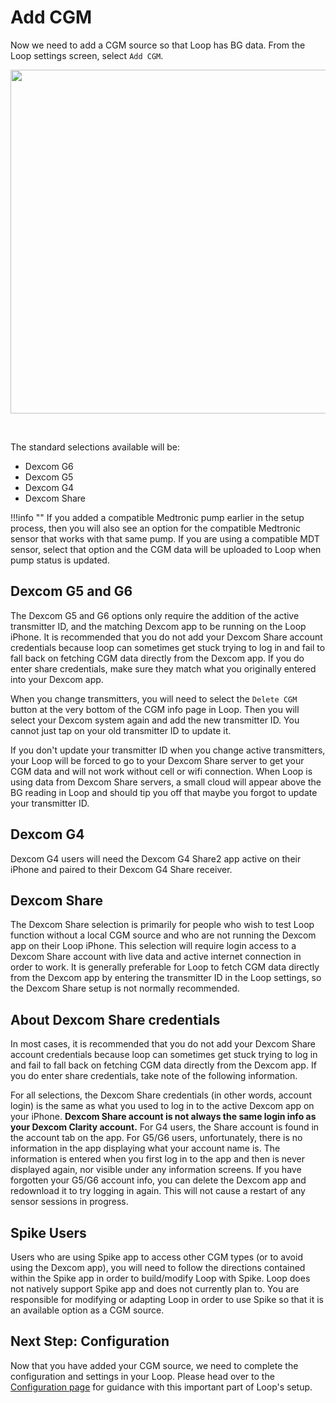 # Add CGM

Now we need to add a CGM source so that Loop has BG data. From the Loop settings screen, select `Add CGM`.

<p align="center">
<img src="../img/add-cgm.png" width="550">
</p></br>

The standard selections available will be:

* Dexcom G6
* Dexcom G5
* Dexcom G4
* Dexcom Share

!!!info ""
    If you added a compatible Medtronic pump earlier in the setup process, then you will also see an option for the compatible Medtronic sensor that works with that same pump. If you are using a compatible MDT sensor, select that option and the CGM data will be uploaded to Loop when pump status is updated.

## Dexcom G5 and G6

The Dexcom G5 and G6 options only require the addition of the active transmitter ID, and the matching Dexcom app to be running on the Loop iPhone. It is recommended that you do not add your Dexcom Share account credentials because loop can sometimes get stuck trying to log in and fail to fall back on fetching CGM data directly from the Dexcom app. If you do enter share credentials, make sure they match what you originally entered into your Dexcom app. 

When you change transmitters, you will need to select the `Delete CGM` button at the very bottom of the CGM info page in Loop. Then you will select your Dexcom system again and add the new transmitter ID. You cannot just tap on your old transmitter ID to update it. 

If you don't update your transmitter ID when you change active transmitters, your Loop will be forced to go to your Dexcom Share server to get your CGM data and will not work without cell or wifi connection. When Loop is using data from Dexcom Share servers, a small cloud will appear above the BG reading in Loop and should tip you off that maybe you forgot to update your transmitter ID.

## Dexcom G4
Dexcom G4 users will need the Dexcom G4 Share2 app active on their iPhone and paired to their Dexcom G4 Share receiver.

## Dexcom Share

The Dexcom Share selection is primarily for people who wish to test Loop function without a local CGM source and who are not running the Dexcom app on their Loop iPhone. This selection will require login access to a Dexcom Share account with live data and active internet connection in order to work.  It is generally preferable for Loop to fetch CGM data directly from the Dexcom app by entering the transmitter ID in the Loop settings, so the Dexcom Share setup is not normally recommended.

## About Dexcom Share credentials
In most cases, it is recommended that you do not add your Dexcom Share account credentials because loop can sometimes get stuck trying to log in and fail to fall back on fetching CGM data directly from the Dexcom app. If you do enter share credentials, take note of the following information.

For all selections, the Dexcom Share credentials (in other words, account login) is the same as what you used to log in to the active Dexcom app on your iPhone. **Dexcom Share account is not always the same login info as your Dexcom Clarity account.** For G4 users, the Share account is found in the account tab on the app. For G5/G6 users, unfortunately, there is no information in the app displaying what your account name is. The information is entered when you first log in to the app and then is never displayed again, nor visible under any information screens. If you have forgotten your G5/G6 account info, you can delete the Dexcom app and redownload it to try logging in again. This will not cause a restart of any sensor sessions in progress.

## Spike Users
Users who are using Spike app to access other CGM types (or to avoid using the Dexcom app), you will need to follow the directions contained within the Spike app in order to build/modify Loop with Spike. Loop does not natively support Spike app and does not currently plan to. You are responsible for modifying or adapting Loop in order to use Spike so that it is an available option as a CGM source.

## Next Step: Configuration

Now that you have added your CGM source, we need to complete the configuration and settings in your Loop. Please head over to the [Configuration page](https://loopkit.github.io/loopdocs/operation/loop-settings/configurations/) for guidance with this important part of Loop's setup.
